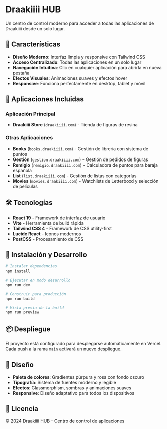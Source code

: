 # Draakiiii HUB

Un centro de control moderno para acceder a todas las aplicaciones de Draakiiii desde un solo lugar.

## 🚀 Características

- **Diseño Moderno**: Interfaz limpia y responsive con Tailwind CSS
- **Acceso Centralizado**: Todas las aplicaciones en un solo lugar
- **Navegación Intuitiva**: Clic en cualquier aplicación para abrirla en nueva pestaña
- **Efectos Visuales**: Animaciones suaves y efectos hover
- **Responsive**: Funciona perfectamente en desktop, tablet y móvil

## 📱 Aplicaciones Incluidas

### Aplicación Principal
- **Draakiiii Store** (`draakiiii.com`) - Tienda de figuras de resina

### Otras Aplicaciones
- **Books** (`books.draakiiii.com`) - Gestión de librería con sistema de puntos
- **Gestión** (`gestion.draakiiii.com`) - Gestión de pedidos de figuras
- **Remigio** (`remigio.draakiiii.com`) - Calculadora de puntos para baraja española
- **List** (`list.draakiiii.com`) - Gestión de listas con categorías
- **Movies** (`movies.draakiiii.com`) - Watchlists de Letterboxd y selección de películas

## 🛠️ Tecnologías

- **React 19** - Framework de interfaz de usuario
- **Vite** - Herramienta de build rápida
- **Tailwind CSS 4** - Framework de CSS utility-first
- **Lucide React** - Iconos modernos
- **PostCSS** - Procesamiento de CSS

## 🚀 Instalación y Desarrollo

```bash
# Instalar dependencias
npm install

# Ejecutar en modo desarrollo
npm run dev

# Construir para producción
npm run build

# Vista previa de la build
npm run preview
```

## 📦 Despliegue

El proyecto está configurado para desplegarse automáticamente en Vercel. Cada push a la rama `main` activará un nuevo despliegue.

## 🎨 Diseño

- **Paleta de colores**: Gradientes púrpura y rosa con fondo oscuro
- **Tipografía**: Sistema de fuentes moderno y legible
- **Efectos**: Glassmorphism, sombras y animaciones suaves
- **Responsive**: Diseño adaptativo para todos los dispositivos

## 📄 Licencia

© 2024 Draakiiii HUB - Centro de control de aplicaciones
